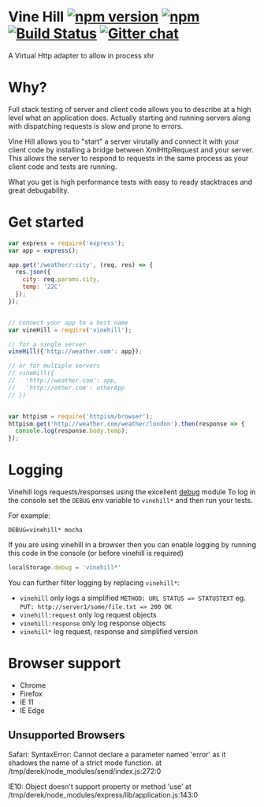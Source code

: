# Vine Hill [![npm version](https://img.shields.io/npm/v/vinehill.svg)](https://www.npmjs.com/package/vinehill) [![npm](https://img.shields.io/npm/dm/vinehill.svg)](https://www.npmjs.com/package/vinehill) [![Build Status](https://travis-ci.org/featurist/vinehill.svg?branch=master)](https://travis-ci.org/featurist/vinehill) [![Gitter chat](https://img.shields.io/gitter/room/nwjs/nw.js.svg)](https://gitter.im/featurist/stack)

A Virtual Http adapter to allow in process xhr

# Why?
Full stack testing of server and client code allows you to describe at a high level what an application does. Actually starting and running servers along with dispatching requests is slow and prone to errors.

Vine Hill allows you to "start" a server virutally and connect it with your client code by installing a bridge between XmlHttpRequest and your server. This allows the server to respond to requests in the same process as your client code and tests are running.

What you get is high performance tests with easy to ready stacktraces and great debugability.

# Get started

```js
var express = require('express');
var app = express();

app.get('/weather/:city', (req, res) => {
  res.json({
    city: req.params.city,
    temp: '22C'
  });
});


// connect your app to a host name
var vineHill = require('vinehill');

// for a single server
vineHill({'http://weather.com': app});

// or for multiple servers
// vineHill({
//   'http://weather.com': app,
//   'http://other.com': otherApp
// })


var httpism = require('httpism/browser');
httpism.get('http://weather.com/weather/london').then(response => {
  console.log(response.body.temp);
});
```

# Logging

Vinehill logs requests/responses using the excellent [debug](https://www.npmjs.com/package/debug) module
To log in the console set the `DEBUG` env variable to `vinehill*` and then run your tests.

For example:

```
DEBUG=vinehill* mocha
```

If you are using vinehill in a browser then you can enable logging by running this code in the console (or before vinehill is required)

```js
localStorage.debug = 'vinehill*'
```
You can further filter logging by replacing `vinehill*`:
 - `vinehill` only logs a simplified `METHOD: URL STATUS => STATUSTEXT` eg. `PUT: http://server1/some/file.txt => 200 OK`
- `vinehill:request` only log request objects
- `vinehill:response` only log response objects
- `vinehill*` log request, response and simplified version

# Browser support

* Chrome
* Firefox
* IE 11
* IE Edge

## Unsupported Browsers

Safari:
  SyntaxError: Cannot declare a parameter named 'error' as it shadows the name of a strict mode function.
  at /tmp/derek/node_modules/send/index.js:272:0

IE10:
  Object doesn't support property or method 'use'
  at /tmp/derek/node_modules/express/lib/application.js:143:0
